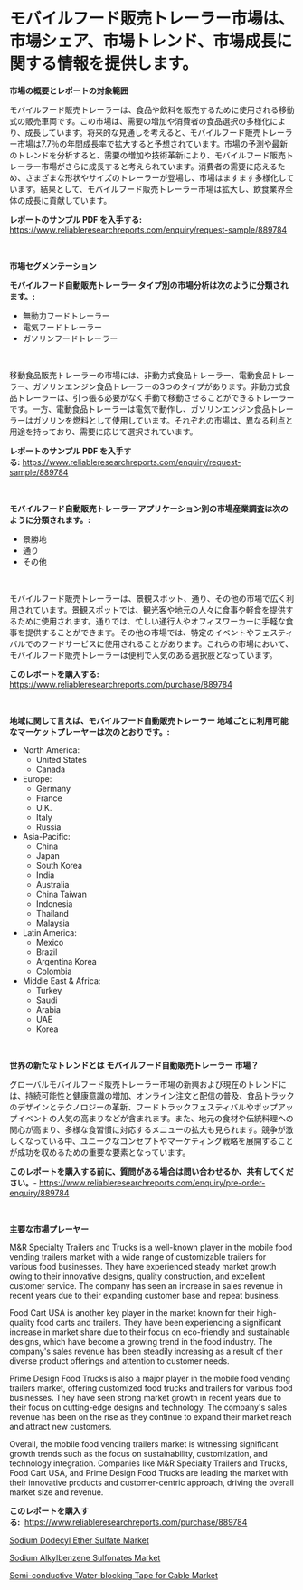 <p><h1>モバイルフード販売トレーラー市場は、市場シェア、市場トレンド、市場成長に関する情報を提供します。</h1></p><p><strong>市場の概要とレポートの対象範囲</strong></p>
<p><p>モバイルフード販売トレーラーは、食品や飲料を販売するために使用される移動式の販売車両です。この市場は、需要の増加や消費者の食品選択の多様化により、成長しています。将来的な見通しを考えると、モバイルフード販売トレーラー市場は7.7％の年間成長率で拡大すると予想されています。市場の予測や最新のトレンドを分析すると、需要の増加や技術革新により、モバイルフード販売トレーラー市場がさらに成長すると考えられています。消費者の需要に応えるため、さまざまな形状やサイズのトレーラーが登場し、市場はますます多様化しています。結果として、モバイルフード販売トレーラー市場は拡大し、飲食業界全体の成長に貢献しています。</p></p>
<p><strong>レポートのサンプル PDF を入手する:</strong> <a href="https://www.reliableresearchreports.com/enquiry/request-sample/889784">https://www.reliableresearchreports.com/enquiry/request-sample/889784</a></p>
<p>&nbsp;</p>
<p><strong>市場セグメンテーション</strong></p>
<p><strong>モバイルフード自動販売トレーラー タイプ別の市場分析は次のように分類されます。:</strong></p>
<p><ul><li>無動力フードトレーラー</li><li>電気フードトレーラー</li><li>ガソリンフードトレーラー</li></ul></p>
<p>&nbsp;</p>
<p><p>移動食品販売トレーラーの市場には、非動力式食品トレーラー、電動食品トレーラー、ガソリンエンジン食品トレーラーの3つのタイプがあります。非動力式食品トレーラーは、引っ張る必要がなく手動で移動させることができるトレーラーです。一方、電動食品トレーラーは電気で動作し、ガソリンエンジン食品トレーラーはガソリンを燃料として使用しています。それぞれの市場は、異なる利点と用途を持っており、需要に応じて選択されています。</p></p>
<p><strong>レポートのサンプル PDF を入手する:</strong>&nbsp;<a href="https://www.reliableresearchreports.com/enquiry/request-sample/889784">https://www.reliableresearchreports.com/enquiry/request-sample/889784</a></p>
<p>&nbsp;</p>
<p><strong> モバイルフード自動販売トレーラー アプリケーション別の市場産業調査は次のように分類されます。:</strong></p>
<p><ul><li>景勝地</li><li>通り</li><li>その他</li></ul></p>
<p>&nbsp;</p>
<p><p>モバイルフード販売トレーラーは、景観スポット、通り、その他の市場で広く利用されています。景観スポットでは、観光客や地元の人々に食事や軽食を提供するために使用されます。通りでは、忙しい通行人やオフィスワーカーに手軽な食事を提供することができます。その他の市場では、特定のイベントやフェスティバルでのフードサービスに使用されることがあります。これらの市場において、モバイルフード販売トレーラーは便利で人気のある選択肢となっています。</p></p>
<p><strong>このレポートを購入する:</strong>&nbsp; <a href="https://www.reliableresearchreports.com/purchase/889784">https://www.reliableresearchreports.com/purchase/889784</a></p>
<p>&nbsp;</p>
<p><strong>地域に関して言えば、モバイルフード自動販売トレーラー 地域ごとに利用可能なマーケットプレーヤーは次のとおりです。:</strong></p>
<p><ul>
    <li>
        North America:
        <ul>
            <li>United States</li>
            <li>Canada</li>
        </ul>
    </li>
    <li>
        Europe:
        <ul>
            <li>Germany</li>
            <li>France</li>
            <li>U.K.</li>
            <li>Italy</li>
            <li>Russia</li>
        </ul>
    </li>
    <li>
        Asia-Pacific:
        <ul>
            <li>China</li>
            <li>Japan</li>
            <li>South Korea</li>
            <li>India</li>
            <li>Australia</li>
            <li>China Taiwan</li>
            <li>Indonesia</li>
            <li>Thailand</li>
            <li>Malaysia</li>
        </ul>
    </li>
    <li>
        Latin America:
        <ul>
            <li>Mexico</li>
            <li>Brazil</li>
            <li>Argentina Korea</li>
            <li>Colombia</li>
        </ul>
    </li>
    <li>
        Middle East & Africa:
        <ul>
            <li>Turkey</li>
            <li>Saudi</li>
            <li>Arabia</li>
            <li>UAE</li>
            <li>Korea</li>
        </ul>
    </li>
    </ul></p>
<p>&nbsp;</p>
<p><strong>世界の新たなトレンドとは モバイルフード自動販売トレーラー 市場？</strong></p>
<p><p>グローバルモバイルフード販売トレーラー市場の新興および現在のトレンドには、持続可能性と健康意識の増加、オンライン注文と配信の普及、食品トラックのデザインとテクノロジーの革新、フードトラックフェスティバルやポップアップイベントの人気の高まりなどが含まれます。また、地元の食材や伝統料理への関心が高まり、多様な食習慣に対応するメニューの拡大も見られます。競争が激しくなっている中、ユニークなコンセプトやマーケティング戦略を展開することが成功を収めるための重要な要素となっています。</p></p>
<p><strong>このレポートを購入する前に、質問がある場合は問い合わせるか、共有してください。</strong>- <a href="https://www.reliableresearchreports.com/enquiry/pre-order-enquiry/889784">https://www.reliableresearchreports.com/enquiry/pre-order-enquiry/889784</a></p>
<p>&nbsp;</p>
<p><strong>主要な市場プレーヤー</strong></p>
<p><p>M&R Specialty Trailers and Trucks is a well-known player in the mobile food vending trailers market with a wide range of customizable trailers for various food businesses. They have experienced steady market growth owing to their innovative designs, quality construction, and excellent customer service. The company has seen an increase in sales revenue in recent years due to their expanding customer base and repeat business.</p><p>Food Cart USA is another key player in the market known for their high-quality food carts and trailers. They have been experiencing a significant increase in market share due to their focus on eco-friendly and sustainable designs, which have become a growing trend in the food industry. The company's sales revenue has been steadily increasing as a result of their diverse product offerings and attention to customer needs.</p><p>Prime Design Food Trucks is also a major player in the mobile food vending trailers market, offering customized food trucks and trailers for various food businesses. They have seen strong market growth in recent years due to their focus on cutting-edge designs and technology. The company's sales revenue has been on the rise as they continue to expand their market reach and attract new customers.</p><p>Overall, the mobile food vending trailers market is witnessing significant growth trends such as the focus on sustainability, customization, and technology integration. Companies like M&R Specialty Trailers and Trucks, Food Cart USA, and Prime Design Food Trucks are leading the market with their innovative products and customer-centric approach, driving the overall market size and revenue.</p></p>
<p><strong>このレポートを購入する:</strong>&nbsp;&nbsp;<a href="https://www.reliableresearchreports.com/purchase/889784">https://www.reliableresearchreports.com/purchase/889784</a></p>
<p><p><a href="https://github.com/wusalecollins540tpqoz/Market-Research-Report-List-1/blob/main/sodium-dodecyl-ether-sulfate-market.md">Sodium Dodecyl Ether Sulfate Market</a></p><p><a href="https://github.com/pjcfca/Market-Research-Report-List-1/blob/main/sodium-alkylbenzene-sulfonates-market.md">Sodium Alkylbenzene Sulfonates Market</a></p><p><a href="https://github.com/kathiaseamanalvaradovlprc2h/Market-Research-Report-List-1/blob/main/semi-conductive-water-blocking-tape-for-cable-market.md">Semi-conductive Water-blocking Tape for Cable Market</a></p></p>